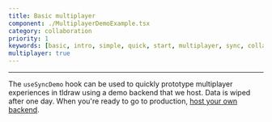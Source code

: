 ```yaml
---
title: Basic multiplayer
component: ./MultiplayerDemoExample.tsx
category: collaboration
priority: 1
keywords: [basic, intro, simple, quick, start, multiplayer, sync, collaboration]
multiplayer: true
---
```


---

The `useSyncDemo` hook can be used to quickly prototype multiplayer experiences in tldraw
using a demo backend that we host. Data is wiped after one day. When you're ready to go to
production, [host your own backend](/docs/sync).
